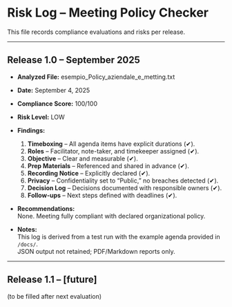 # Risk Log – Meeting Policy Checker

This file records compliance evaluations and risks per release.

---

## Release 1.0 – September 2025

- **Analyzed File:** esempio_Policy_aziendale_e_metting.txt  
- **Date:** September 4, 2025  
- **Compliance Score:** 100/100  
- **Risk Level:** LOW  
- **Findings:**  
  1. **Timeboxing** – All agenda items have explicit durations (✔).  
  2. **Roles** – Facilitator, note-taker, and timekeeper assigned (✔).  
  3. **Objective** – Clear and measurable (✔).  
  4. **Prep Materials** – Referenced and shared in advance (✔).  
  5. **Recording Notice** – Explicitly declared (✔).  
  6. **Privacy** – Confidentiality set to “Public,” no breaches detected (✔).  
  7. **Decision Log** – Decisions documented with responsible owners (✔).  
  8. **Follow-ups** – Next steps defined with deadlines (✔).  

- **Recommendations:**  
  None. Meeting fully compliant with declared organizational policy.  

- **Notes:**  
  This log is derived from a test run with the example agenda provided in `/docs/`.  
  JSON output not retained; PDF/Markdown reports only.  

---

## Release 1.1 – [future]
(to be filled after next evaluation)
